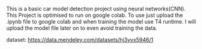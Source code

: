 This is a basic car model detection project using neural networks(CNN). This Project is optimised to run on google colab.
To use just upload the .ipynb file to google colab and when training the model use T4 runtime. 
I will upload the model file later on to even avoid training the data. 

dataset: https://data.mendeley.com/datasets/hj3vvx5946/1
